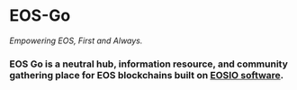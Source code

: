 # EOS-Go 
_Empowering EOS, First and Always._

### EOS Go is a neutral hub, information resource, and community gathering place for EOS blockchains built on [EOSIO software](https://github.com/eosio). 


